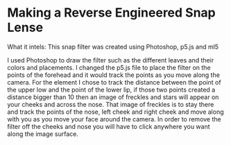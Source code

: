 # Making a Reverse Engineered Snap Lense

What it intels: 
This snap filter was created using Photoshop, p5.js and ml5 

I used Photoshop to draw the filter such as the different leaves and their colors and placements. 
I changed the p5.js file to place the filter on the points of the forehead and it would track the points as you move along the camera. For the element I chose to track the distance between the point of the upper low and the point of the lower lip, if those two points created a distance bigger than 10 then an image of freckles and stars will appear on your cheeks and across the nose. That image of freckles is to stay there and track the points of the nose, left cheek and right cheek and move along with you as you move your face around the camera. In order to remove the filter off the cheeks and nose you will have to click anywhere you want along the image surface. 

